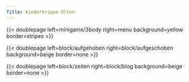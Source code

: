 ```yaml
---
Title: Kinderkrippe Olten
---
```

{{< doublepage left=minigame/3body right=menu background=yellow border=stripes >}}

{{< doublepage left=block/aufgehoben right=block/aufgeschoben background=beige border=none >}}

{{< doublepage left=block/zeiten right=block/blog background=beige border=none >}}
